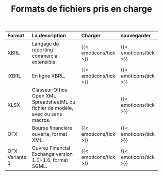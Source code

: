 ﻿---
title: Formats de fichiers pris en charge
keywords: finance,xbrl,ixbrl,xlsx,ofx
type: docs
weight: 20
url: /fr/python-net/supported-file-formats/
description:  Python Finance La bibliothèque API prend en charge les formats de fichiers, y compris XBRL, iXBRL, XLSX et OFX.
---
|**Format**|**La description**|**Charger**|**sauvegarder**|
|:- |:- |:- |:- |
|XBRL|Langage de reporting commercial extensible.|{{< emoticons/tick >}}|{{< emoticons/tick >}}|
|iXBRL|En ligne XBRL.|{{< emoticons/tick >}}|{{< emoticons/tick >}}|
|XLSX|Classeur Office Open XML SpreadsheetML ou fichier de modèle, avec ou sans macros.||{{< emoticons/tick >}}|
|OFX|Bourse financière ouverte, format XML.|{{< emoticons/tick >}}|{{< emoticons/tick >}}|
|OFX Variante 1|Ouvrez Financial Exchange version 1.0~1.6, format SGML.|{{< emoticons/tick >}}|{{< emoticons/tick >}}|
